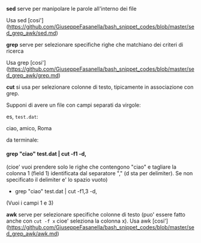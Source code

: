 **sed** serve per manipolare le parole all'interno dei file

Usa sed [cosi'] (https://github.com/GiuseppeFasanella/bash_snippet_codes/blob/master/sed_grep_awk/sed.md)

**grep** serve per selezionare specifiche righe che matchiano dei criteri di ricerca

Usa grep [cosi'] (https://github.com/GiuseppeFasanella/bash_snippet_codes/blob/master/sed_grep_awk/grep.md)

**cut** si usa per selezionare colonne di testo, tipicamente in associazione con grep.

Supponi di avere un file con campi separati da virgole:

es, `test.dat`:

ciao, amico, Roma

da terminale:

#### grep "ciao" test.dat | cut -f1 -d\, 

(cioe' vuoi prendere solo le righe che contengono "ciao" e tagliare la colonna 1 (field 1) identificata dal separatore "," (d sta per delimiter). Se non specificato il delimiter e' lo spazio vuoto)

* grep "ciao" test.dat | cut -f1,3 -d\, 

(Vuoi i campi 1 e 3)


**awk** serve per selezionare specifiche colonne di testo (puo' essere fatto anche con `cut -f x` cioe' seleziona la colonna x). Usa awk [cosi'] (https://github.com/GiuseppeFasanella/bash_snippet_codes/blob/master/sed_grep_awk/awk.md)

